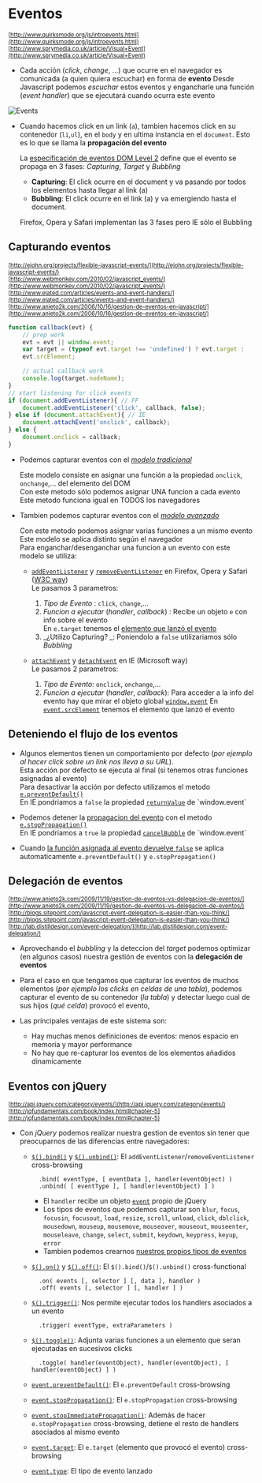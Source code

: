 # Eventos
<sub>[http://www.quirksmode.org/js/introevents.html](http://www.quirksmode.org/js/introevents.html)</sub>  
<sub>[http://www.sprymedia.co.uk/article/Visual+Event](http://www.sprymedia.co.uk/article/Visual+Event)</sub>  

- Cada acción (_click_, _change_, …) que ocurre en el navegador es comunicada (a quien quiera escuchar) en forma de **evento**
    Desde Javascript podemos _escuchar_ estos eventos y engancharle una función (_event handler_) que se ejecutará cuando ocurra este evento

![Events](https://raw.githubusercontent.com/juanmaguitar/apuntes-javascript-intermedio/master/markdown/eventos/img/events.png)

- Cuando hacemos click en un link (`a`), tambien hacemos click en su contenedor (`li`,`ul`), en el `body` y en ultima instancia en el `document`. Esto es lo que se llama la **propagación del evento**

    La [especificación de eventos DOM Level 2](http://www.w3.org/TR/DOM-Level-2-Events/events.html) define que el evento se propaga en 3 fases: _Capturing_, _Target_ y _Bubbling_

    - **Capturing**: El click ocurre en el document y va pasando por todos los elementos
    hasta llegar al link (a)
    - **Bubbling**: El click ocurre en el link (a) y va emergiendo hasta el document.

    Firefox, Opera y Safari implementan las 3 fases pero IE sólo el Bubbling


## Capturando eventos

<sub>[http://ejohn.org/projects/flexible-javascript-events/](http://ejohn.org/projects/flexible-javascript-events/)</sub>  
<sub>[http://www.webmonkey.com/2010/02/javascript_events/](http://www.webmonkey.com/2010/02/javascript_events/)</sub>  
<sub>[http://www.elated.com/articles/events-and-event-handlers/](http://www.elated.com/articles/events-and-event-handlers/)</sub>  
<sub>[http://www.anieto2k.com/2006/10/16/gestion-de-eventos-en-javascript/](http://www.anieto2k.com/2006/10/16/gestion-de-eventos-en-javascript/)</sub>  

```javascript
function callback(evt) {
    // prep work
    evt = evt || window.event;
    var target = (typeof evt.target !== 'undefined') ? evt.target :
    evt.srcElement;

    // actual callback work
    console.log(target.nodeName);
}
// start listening for click events
if (document.addEventListener){ // FF
    document.addEventListener('click', callback, false);
} else if (document.attachEvent){ // IE
    document.attachEvent('onclick', callback);
} else {
    document.onclick = callback;
}
```

- Podemos capturar eventos con el [_modelo tradicional_](http://www.quirksmode.org/js/events_tradmod.html)

    Este modelo consiste en asignar una función a la propiedad `onclick`, `onchange`,... del elemento del DOM  
    Con este metodo sólo podemos asignar UNA funcion a cada evento  
    Este metodo funciona igual en TODOS los navegadores  

- Tambien podemos capturar eventos con el [_modelo avanzado_](http://www.quirksmode.org/js/events_advanced.html)

    Con este metodo podemos asignar varias funciones a un mismo evento  
    Este modelo se aplica distinto según el navegador  
    Para enganchar/desenganchar una funcion a un evento con este modelo se utiliza:  

    - [`addEventListener`](https://developer.mozilla.org/en/DOM/element.addEventListener) y [`removeEventListener`](https://developer.mozilla.org/en-US/docs/Web/API/EventTarget.removeEventListener) en Firefox, Opera y Safari ([W3C way](http://www.w3.org/TR/DOM-Level-2-Events/events.html#Events-EventTarget-addEventListener))  
    Le pasamos 3 parametros:
        1. _Tipo de Evento_ : `click`, `change`,...
        2. _Funcion a ejecutar_ (_handler_, _callback_) : Recibe un objeto `e` con info sobre el evento  
        En `e.target` tenemos el [elemento que lanzó el evento](http://www.w3.org/TR/DOM-Level-2-Events/events.html#Events-Event)
        3. _¿Utilizo Capturing? _: Poniendolo a `false` utilizariamos sólo _Bubbling_


    - [`attachEvent`](http://msdn.microsoft.com/en-us/library/ms536343(v=vs.85).aspx) y [`detachEvent`](http://msdn.microsoft.com/en-us/library/ms536411(v=vs.85).aspx) en IE (Microsoft way)  
    Le pasamos 2 parametros:
        1. _Tipo de Evento_: `onclick`, `onchange`,...
        2. _Funcion a ejecutar_ (_handler_, _callback_): Para acceder a la info del evento hay que mirar el objeto global [`window.event`](http://msdn.microsoft.com/en-us/library/ms535863(v=VS.85).aspx)  
        En [`event.srcElement`](http://msdn.microsoft.com/en-us/library/ms534638%28VS.85%29.aspx) tenemos el elemento que lanzó el evento

## Deteniendo el flujo de los eventos

- Algunos elementos tienen un comportamiento por defecto (_por ejemplo al hacer click sobre un link nos lleva a su URL_).  
    Esta acción por defecto se ejecuta al final (si tenemos otras funciones asignadas al evento)  
    Para desactivar la acción por defecto utilizamos el metodo [`e.preventDefault()`](https://developer.mozilla.org/en/DOM/event.preventDefault)  
    En IE pondriamos a `false` la propiedad [`returnValue`](http://msdn.microsoft.com/en-us/library/ms534372(VS.85).aspx) de `window.event`

- Podemos detener la [propagacion del evento](https://developer.mozilla.org/en/Gecko_DOM_Reference/Examples#Example_5:_Event_Propagation) con el metodo [`e.stopPropagation()`](https://developer.mozilla.org/en/DOM/event.stopPropagation)  
    En IE pondriamos a `true` la propiedad [`cancelBubble`](http://msdn.microsoft.com/en-us/library/ms533545(VS.85).aspx) de `window.event`

- Cuando [la función asignada al evento devuelve `false`](http://stackoverflow.com/questions/1357118/javascript-event-preventdefault-vs-return-false) se aplica automaticamente `e.preventDefault()` y `e.stopPropagation()`

## Delegación de eventos

<sub>[http://www.anieto2k.com/2009/11/19/gestion-de-eventos-vs-delegacion-de-eventos/](http://www.anieto2k.com/2009/11/19/gestion-de-eventos-vs-delegacion-de-eventos/)</sub>  
<sub>[http://blogs.sitepoint.com/javascript-event-delegation-is-easier-than-you-think/](http://blogs.sitepoint.com/javascript-event-delegation-is-easier-than-you-think/)</sub>  
<sub>[http://lab.distilldesign.com/event-delegation/](http://lab.distilldesign.com/event-delegation/)</sub>  

- Aprovechando el _bubbling_ y la deteccion del _target_ podemos optimizar (en algunos casos) nuestra gestión de eventos con la **delegación de eventos**

- Para el caso en que tengamos que capturar los eventos de muchos elementos (_por ejemplo los clicks en celdas de una tabla_), podemos capturar el evento de su contenedor (_la tabla_) y detectar luego cual de sus hijos (_qué celda_) provocó el evento,

- Las principales ventajas de este sistema son:
    - Hay muchas menos definiciones de eventos: menos espacio en memoria y mayor performance
    - No hay que re-capturar los eventos de los elementos añadidos dinamicamente

## Eventos con jQuery

<sub>[http://api.jquery.com/category/events/](http://api.jquery.com/category/events/)</sub>  
<sub>[http://jqfundamentals.com/book/index.html#chapter-5](http://jqfundamentals.com/book/index.html#chapter-5)</sub>  

- Con _jQuery_ podemos realizar nuestra gestion de eventos sin tener que preocuparnos de las diferencias entre navegadores:

    - [`$().bind()`](http://api.jquery.com/bind/) y [`$().unbind()`](http://api.jquery.com/unbind/): El `addEventListener`/`removeEventListener`
cross-browsing

            .bind( eventType, [ eventData ], handler(eventObject) )
            .unbind( [ eventType ], [ handler(eventObject) ] )

        - El `handler` recibe un objeto [`event`](http://api.jquery.com/category/events/event-object/) propio de jQuery  
        - Los tipos de eventos que podemos capturar son `blur`, `focus`, `focusin`, `focusout`, `load`, `resize`, `scroll`, `unload`, `click`, `dblclick`, `mousedown`, `mouseup`, `mousemove`, `mouseover`, `mouseout`, `mouseenter`, `mouseleave`, `change`, `select`, `submit`, `keydown`, `keypress`, `keyup`, `error`  
        - Tambien podemos crearnos [nuestros propios tipos de eventos](http://api.jquery.com/category/events/event-object/)

    - [`$().on()`](http://api.jquery.com/on) y [`$().off()`](http://api.jquery.com/off/): El `$().bind()`/`$().unbind()`
cross-functional

            .on( events [, selector ] [, data ], handler )
            .off( events [, selector ] [, handler ] )

    - [`$().trigger()`](http://api.jquery.com/trigger):  Nos permite ejecutar todos los handlers asociados a un evento

            .trigger( eventType, extraParameters )

    - [`$().toggle()`](http://api.jquery.com/toggle-event/): Adjunta varias funciones a un elemento que seran ejecutadas en sucesivos clicks

            .toggle( handler(eventObject), handler(eventObject), [ handler(eventObject) ] )

    - [`event.preventDefault()`](http://api.jquery.com/event.preventDefault/): El `e.preventDefault` cross-browsing
    - [`event.stopPropagation()`](http://api.jquery.com/event.stopPropagation/): El `e.stopPropagation` cross-browsing
    - [`event.stopImmediatePropagation()`](http://api.jquery.com/event.stopImmediatePropagation/): Además de hacer `e.stopPropagation`
cross-browsing, detiene el resto de handlers asociados al mismo evento
    - [`event.target`](http://api.jquery.com/event.target/):  El `e.target` (elemento que provocó el evento) cross-browsing
    - [`event.type`](http://api.jquery.com/event.type/):  El tipo de evento lanzado
